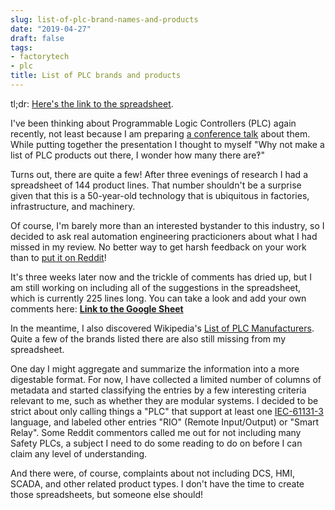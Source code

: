 ```yaml
---
slug: list-of-plc-brand-names-and-products
date: "2019-04-27"
draft: false
tags:
- factorytech
- plc
title: List of PLC brands and products
---
```


tl;dr: [Here's the link to the spreadsheet](https://docs.google.com/spreadsheets/d/15R6rOn6HexPPkxQu_sHcqVbk_W1myLeLFAvGkUWLZfw/edit?usp=sharing).

I've been thinking about Programmable Logic Controllers (PLC) again recently, not least because I am preparing [a conference talk](https://us.pycon.org/2019/schedule/presentation/237/) about them. While putting together the presentation I thought to myself "Why not make a list of PLC products out there, I wonder how many there are‽"

Turns out, there are quite a few! After three evenings of research I had a spreadsheet of 144 product lines. That number shouldn't be a surprise given that this is a 50-year-old technology that is ubiquitous in factories, infrastructure, and machinery.

Of course, I'm barely more than an interested bystander to this industry, so I decided to ask real automation engineering practicioners about what I had missed in my review. No better way to get harsh feedback on your work than to [put it on Reddit](https://www.reddit.com/r/PLC/comments/bd7u0q/made_a_spreadsheet_of_plc_brands_and_products_did/)!

It's three weeks later now and the trickle of comments has dried up, but I am still working on including all of the suggestions in the spreadsheet, which is currently 225 lines long. You can take a look and add your own comments here: **[Link to the Google Sheet](https://docs.google.com/spreadsheets/d/15R6rOn6HexPPkxQu_sHcqVbk_W1myLeLFAvGkUWLZfw/edit?usp=sharing)**

In the meantime, I also discovered Wikipedia's [List of PLC Manufacturers](https://en.wikipedia.org/wiki/List_of_PLC_manufacturers). Quite a few of the brands listed there are also still missing from my spreadsheet.

One day I might aggregate and summarize the information into a more digestable format. For now, I have collected a limited number of columns of metadata and started classifying the entries by a few interesting criteria relevant to me, such as whether they are modular systems. I decided to be strict about only calling things a "PLC" that support at least one [IEC-61131-3](https://en.wikipedia.org/wiki/IEC_61131-3) language, and labeled other entries "RIO" (Remote Input/Output) or "Smart Relay". Some Reddit commentors called me out for not including many Safety PLCs, a subject I need to do some reading to do on before I can claim any level of understanding.

And there were, of course, complaints about not including DCS, HMI, SCADA, and other related product types. I don't have the time to create those spreadsheets, but someone else should!
